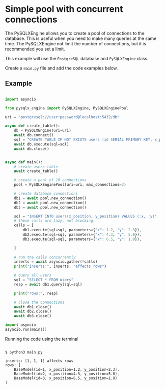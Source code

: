 # **Simple pool with concurrent connections**

The PySQLXEngine allows you to create a pool of connections to the database. 
This is useful when you need to make many queries at the same time. 
The PySQLXEngine not limit the number of connections, but it is recommended you set a limit.

This example will use the `PostgreSQL` database and `PySQLXEngine` class. 

Create a `main.py` file and add the code examples below.


## **Example**

```python

import asyncio

from pysqlx_engine import PySQLXEngine, PySQLXEnginePool

uri = "postgresql://user:password@localhost:5432/db"

async def create_table():
    db = PySQLXEngine(uri=uri)
    await db.connect()
    sql = "CREATE TABLE IF NOT EXISTS users (id SERIAL PRIMARY KEY, x_position FLOAT, y_position FLOAT)"
    await db.execute(sql=sql)
    await db.close()


async def main():
    # create users table
    await create_table()

    # create a pool of 10 connections
    pool = PySQLXEnginePool(uri=uri, max_connections=3)

    # create database connections
    db1 = await pool.new_connection() 
    db2 = await pool.new_connection() 
    db3 = await pool.new_connection() 

    sql = "INSERT INTO users(x_position, y_position) VALUES (:x, :y)"
    # these calls are lazy, not blocking.
    calls = [
        db1.execute(sql=sql, parameters={"x": 1.2, "y": 2.3}),
        db2.execute(sql=sql, parameters={"x": 4.3, "y": 5.6}),
        db3.execute(sql=sql, parameters={"x": 6.5, "y": 1.8}),

    ]
    
    # run the calls concurrently
    inserts = await asyncio.gather(*calls)
    print("inserts:", inserts, "affects rows")

    # query all users
    sql = "SELECT * FROM users"
    resp = await db1.query(sql=sql)

    print("rows:", resp)

    # close the connections
    await db1.close()
    await db2.close()
    await db3.close()

import asyncio
asyncio.run(main())

```

Running the code using the terminal

<div class="termy">

```console

$ python3 main.py

inserts: [1, 1, 1] affects rows 
rows: [
    BaseModel(id=1, x_position=1.2, y_position=2.3), 
    BaseModel(id=2, x_position=4.3, y_position=5.6), 
    BaseModel(id=3, x_position=6.5, y_position=1.8)
]

```
</div>